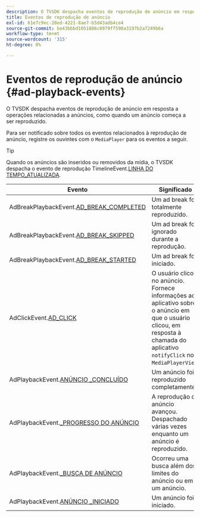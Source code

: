 ```yaml
---
description: O TVSDK despacha eventos de reprodução de anúncio em resposta a operações relacionadas a anúncios, como quando um anúncio começa a ser reproduzido.
title: Eventos de reprodução de anúncio
exl-id: 61e7c9ec-20ed-4221-8ae7-b5d43adb4ce4
source-git-commit: be43bbbd1051886c8979ff590a3197b2a7249b6a
workflow-type: tm+mt
source-wordcount: '315'
ht-degree: 0%

---
```


# Eventos de reprodução de anúncio {#ad-playback-events}

O TVSDK despacha eventos de reprodução de anúncio em resposta a operações relacionadas a anúncios, como quando um anúncio começa a ser reproduzido.

Para ser notificado sobre todos os eventos relacionados à reprodução de anúncio, registre os ouvintes com o `MediaPlayer` para os eventos a seguir.

>[!TIP]
>
>Quando os anúncios são inseridos ou removidos da mídia, o TVSDK despacha o evento de reprodução TimelineEvent.[LINHA DO TEMPO_ATUALIZADA](https://help.adobe.com/en_US/primetime/api/psdk/asdoc-dhls_1.4/com/adobe/mediacore/events/TimelineEvent.html#TIMELINE_UPDATED).

| Evento | Significado |
|---|---|
| AdBreakPlaybackEvent.[AD_BREAK_COMPLETED](https://help.adobe.com/en_US/primetime/api/psdk/asdoc-dhls_1.4/com/adobe/mediacore/events/AdBreakPlaybackEvent.html#AD_BREAK_COMPLETED) | Um ad break foi totalmente reproduzido. |
| AdBreakPlaybackEvent.[AD_BREAK_SKIPPED](https://help.adobe.com/en_US/primetime/api/psdk/asdoc-dhls_1.4/com/adobe/mediacore/events/AdBreakPlaybackEvent.html#AD_BREAK_SKIPPED) | Um ad break foi ignorado durante a reprodução. |
| AdBreakPlaybackEvent.[AD_BREAK_STARTED](https://help.adobe.com/en_US/primetime/api/psdk/asdoc-dhls_1.4/com/adobe/mediacore/events/AdBreakPlaybackEvent.html#AD_BREAK_STARTED) | Um ad break foi iniciado. |
| AdClickEvent.[AD_CLICK](https://help.adobe.com/en_US/primetime/api/psdk/asdoc-dhls_1.4/com/adobe/mediacore/events/AdClickEvent.html#AD_CLICK) | O usuário clicou no anúncio. Fornece informações ao aplicativo sobre o anúncio em que o usuário clicou, em resposta à chamada do aplicativo `notifyClick` no `MediaPlayerView`. |
| AdPlaybackEvent.[ANÚNCIO _CONCLUÍDO](https://help.adobe.com/en_US/primetime/api/psdk/asdoc-dhls_1.4/com/adobe/mediacore/events/AdPlaybackEvent.html#AD_COMPLETED) | Um anúncio foi reproduzido completamente. |
| AdPlaybackEvent.[_PROGRESSO DO ANÚNCIO](https://help.adobe.com/en_US/primetime/api/psdk/asdoc-dhls_1.4/com/adobe/mediacore/events/AdPlaybackEvent.html#AD_PROGRESS) | A reprodução do anúncio avançou. Despachado várias vezes enquanto um anúncio é reproduzido. |
| AdPlaybackEvent.[_BUSCA DE ANÚNCIO](https://help.adobe.com/en_US/primetime/api/psdk/asdoc-dhls_1.4/com/adobe/mediacore/events/AdPlaybackEvent.html#AD_STARTED) | Ocorreu uma busca além dos limites do anúncio ou em um anúncio. |
| AdPlaybackEvent.[ANÚNCIO _INICIADO](https://help.adobe.com/en_US/primetime/api/psdk/asdoc-dhls_1.4/com/adobe/mediacore/events/AdPlaybackEvent.html#AD_STARTED) | Um anúncio foi iniciado. |
